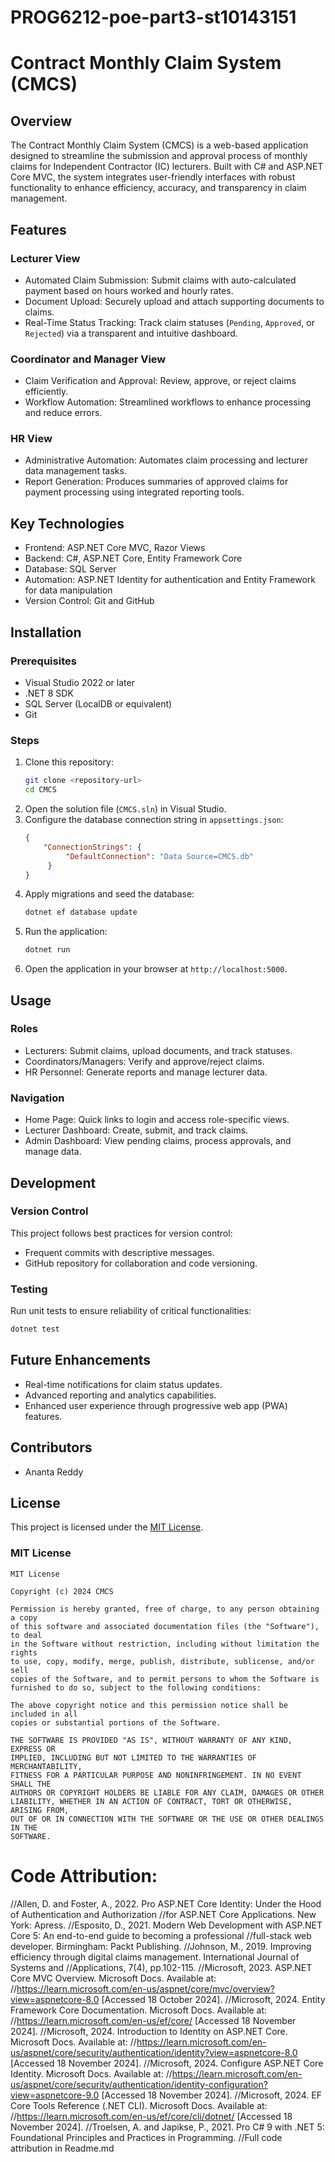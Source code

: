 # PROG6212-poe-part3-st10143151
 



# Contract Monthly Claim System (CMCS)

## Overview
The Contract Monthly Claim System (CMCS) is a web-based application designed to streamline the submission and approval process of monthly claims for Independent Contractor (IC) lecturers. Built with C# and ASP.NET Core MVC, the system integrates user-friendly interfaces with robust functionality to enhance efficiency, accuracy, and transparency in claim management.

## Features

### Lecturer View
- Automated Claim Submission: Submit claims with auto-calculated payment based on hours worked and hourly rates.
- Document Upload: Securely upload and attach supporting documents to claims.
- Real-Time Status Tracking: Track claim statuses (`Pending`, `Approved`, or `Rejected`) via a transparent and intuitive dashboard.

### Coordinator and Manager View
- Claim Verification and Approval: Review, approve, or reject claims efficiently.
- Workflow Automation: Streamlined workflows to enhance processing and reduce errors.

### HR View
- Administrative Automation: Automates claim processing and lecturer data management tasks.
- Report Generation: Produces summaries of approved claims for payment processing using integrated reporting tools.

## Key Technologies
- Frontend: ASP.NET Core MVC, Razor Views
- Backend: C#, ASP.NET Core, Entity Framework Core
- Database: SQL Server
- Automation: ASP.NET Identity for authentication and Entity Framework for data manipulation
- Version Control: Git and GitHub

## Installation

### Prerequisites
- Visual Studio 2022 or later
- .NET 8 SDK
- SQL Server (LocalDB or equivalent)
- Git

### Steps
1. Clone this repository:
   ```bash
   git clone <repository-url>
   cd CMCS
   ```
2. Open the solution file (`CMCS.sln`) in Visual Studio.
3. Configure the database connection string in `appsettings.json`:
   ```json
   {
       "ConnectionStrings": {
            "DefaultConnection": "Data Source=CMCS.db"
        }
   }
   ```
4. Apply migrations and seed the database:
   ```bash
   dotnet ef database update
   ```
5. Run the application:
   ```bash
   dotnet run
   ```
6. Open the application in your browser at `http://localhost:5000`.

## Usage

### Roles
- Lecturers: Submit claims, upload documents, and track statuses.
- Coordinators/Managers: Verify and approve/reject claims.
- HR Personnel: Generate reports and manage lecturer data.

### Navigation
- Home Page: Quick links to login and access role-specific views.
- Lecturer Dashboard: Create, submit, and track claims.
- Admin Dashboard: View pending claims, process approvals, and manage data.

## Development

### Version Control
This project follows best practices for version control:
- Frequent commits with descriptive messages.
- GitHub repository for collaboration and code versioning.

### Testing
Run unit tests to ensure reliability of critical functionalities:
```bash
dotnet test
```

## Future Enhancements
- Real-time notifications for claim status updates.
- Advanced reporting and analytics capabilities.
- Enhanced user experience through progressive web app (PWA) features.

## Contributors
- Ananta Reddy


## License
This project is licensed under the [MIT License](LICENSE).

### MIT License

```
MIT License

Copyright (c) 2024 CMCS

Permission is hereby granted, free of charge, to any person obtaining a copy
of this software and associated documentation files (the "Software"), to deal
in the Software without restriction, including without limitation the rights
to use, copy, modify, merge, publish, distribute, sublicense, and/or sell
copies of the Software, and to permit persons to whom the Software is
furnished to do so, subject to the following conditions:

The above copyright notice and this permission notice shall be included in all
copies or substantial portions of the Software.

THE SOFTWARE IS PROVIDED "AS IS", WITHOUT WARRANTY OF ANY KIND, EXPRESS OR
IMPLIED, INCLUDING BUT NOT LIMITED TO THE WARRANTIES OF MERCHANTABILITY,
FITNESS FOR A PARTICULAR PURPOSE AND NONINFRINGEMENT. IN NO EVENT SHALL THE
AUTHORS OR COPYRIGHT HOLDERS BE LIABLE FOR ANY CLAIM, DAMAGES OR OTHER
LIABILITY, WHETHER IN AN ACTION OF CONTRACT, TORT OR OTHERWISE, ARISING FROM,
OUT OF OR IN CONNECTION WITH THE SOFTWARE OR THE USE OR OTHER DEALINGS IN THE
SOFTWARE.
```

# Code Attribution:

//Allen, D. and Foster, A., 2022. Pro ASP.NET Core Identity: Under the Hood of Authentication and Authorization 
//for ASP.NET Core Applications. New York: Apress.
//Esposito, D., 2021. Modern Web Development with ASP.NET Core 5: An end-to-end guide to becoming a professional 
//full-stack web developer. Birmingham: Packt Publishing.
//Johnson, M., 2019. Improving efficiency through digital claims management. International Journal of Systems and 
//Applications, 7(4), pp.102-115.
//Microsoft, 2023. ASP.NET Core MVC Overview. Microsoft Docs. Available at: 
//https://learn.microsoft.com/en-us/aspnet/core/mvc/overview?view=aspnetcore-8.0 [Accessed 18 October 2024].
//Microsoft, 2024. Entity Framework Core Documentation. Microsoft Docs. Available at: 
//https://learn.microsoft.com/en-us/ef/core/ [Accessed 18 November 2024].
//Microsoft, 2024. Introduction to Identity on ASP.NET Core. Microsoft Docs. Available at: 
//https://learn.microsoft.com/en-us/aspnet/core/security/authentication/identity?view=aspnetcore-8.0 [Accessed 18 November 2024].
//Microsoft, 2024. Configure ASP.NET Core Identity. Microsoft Docs. Available at: 
//https://learn.microsoft.com/en-us/aspnet/core/security/authentication/identity-configuration?view=aspnetcore-9.0 [Accessed 18 November 2024].
//Microsoft, 2024. EF Core Tools Reference (.NET CLI). Microsoft Docs. Available at: 
//https://learn.microsoft.com/en-us/ef/core/cli/dotnet/ [Accessed 18 November 2024].
//Troelsen, A. and Japikse, P., 2021. Pro C# 9 with .NET 5: Foundational Principles and Practices in Programming.
//Full code attribution in Readme.md

